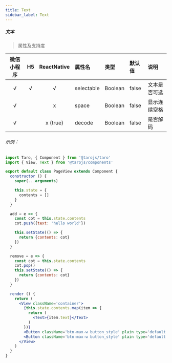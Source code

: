 ```yaml
---
title: Text
sidebar_label: Text
---
```


##### 文本

> 属性及支持度

| 微信小程序 | H5 | ReactNative| 属性名 | 类型 | 默认值 | 说明 |
| :-: | :-: | :-: | :- | :- | :- | :- |
| √ | √ | √ | selectable | Boolean | false  | 文本是否可选 |
| √ |  | x | space      | Boolean | false  | 显示连续空格 |
| √ |  | x (true) | decode     | Boolean | false  | 是否解码     |

###### 示例：
```jsx
import Taro, { Component } from '@tarojs/taro'
import { View, Text } from '@tarojs/components'

export default class PageView extends Component {
  constructor () {
    super(...arguments)

    this.state = {
      contents = []
    }
  }

  add = e => {
    const cot = this.state.contents
    cot.push({text: 'hello world'})

    this.setState(() => {
      return {contents: cot}
    })
  }

  remove = e => {
    const cot = this.state.contents
    cot.pop()
    this.setState(() => {
      return {contents: cot}
    })
  }

  render () {
    return (
      <View className='container'>
        {this.state.contents.map(item => {
          return (
            <Text>{item.text}</Text>
          )
        })}
        <Button className='btn-max-w button_style' plain type='default' onClick={this.add}>add line</Button>
        <Button className='btn-max-w button_style' plain type='default' disabled={this.state.contents.length ? false:true} onClick={this.remove}>remove line</Button>
      </View>
    )
  }
}
```

